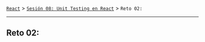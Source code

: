 [`React`](../../README.md) > [`Sesión 08: Unit Testing en React`](../Readme.md) > `Reto 02: `

---

## Reto 02:
